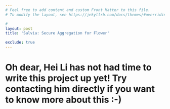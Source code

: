 ```yaml
---
# Feel free to add content and custom Front Matter to this file.
# To modify the layout, see https://jekyllrb.com/docs/themes/#overriding-theme-defaults

#
layout: post
title: 'Salvia: Secure Aggregation for Flower'

exclude: true
---
```


# Oh dear, Hei Li has not had time to write this project up yet! Try contacting him directly if you want to know more about this :-)